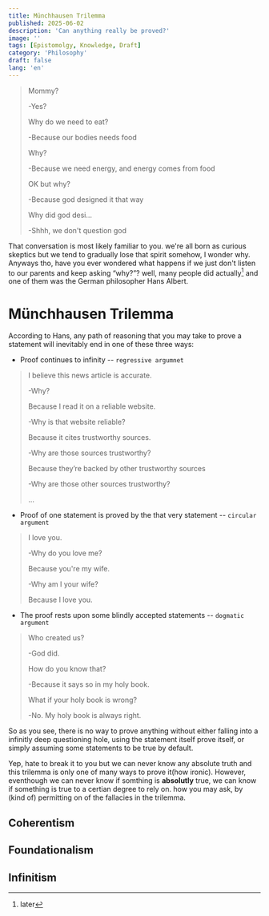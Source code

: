 ```yaml
---
title: Münchhausen Trilemma
published: 2025-06-02
description: 'Can anything really be proved?'
image: ''
tags: [Epistomolgy, Knowledge, Draft]
category: 'Philosophy'
draft: false 
lang: 'en'
---
```


>Mommy?
>
>-Yes?
>
>Why do we need to eat?
>
>-Because our bodies needs food
>
>Why?
>
>-Because we need energy, and energy comes from food
>
>OK but why?
>
>-Because god designed it that way
>
>Why did god desi...
>
>-Shhh, we don't question god

That conversation is most likely familiar to you. we're all born as curious skeptics but we tend to gradually lose that spirit somehow, I wonder why. Anyways tho, have you ever wondered what happens if we just don't listen to our parents and keep asking “why?”? well, many people did actually[^1] and one of them was the German philosopher Hans Albert.

# Münchhausen Trilemma
According to Hans, any path of reasoning that you may take to prove a statement will inevitably end in one of these three ways:
- Proof continues to infinity -- `regressive argumnet`
>I believe this news article is accurate.
>
>-Why?
>
>Because I read it on a reliable website.
>
>-Why is that website reliable?
>
>Because it cites trustworthy sources.
>
>-Why are those sources trustworthy?
>
>Because they’re backed by other trustworthy sources
>
>-Why are those other sources trustworthy?
>
>...
- Proof of one statement is proved by the that very statement -- `circular argument`
>I love you.
>
>-Why do you love me?
>
>Because you're my wife.
>
>-Why am I your wife?
>
>Because I love you.
- The proof rests upon some blindly accepted statements -- `dogmatic argument`
>Who created us?
>
>-God did.
>
>How do you know that?
>
>-Because it says so in my holy book.
>
>What if your holy book is wrong?
>
>-No. My holy book is always right.

So as you see, there is no way to prove anything without either falling into a infinitly deep questioning hole, using the statement itself prove itself, or simply assuming some statements to be true by default.

Yep, hate to break it to you but we can never know any absolute truth and this trilemma is only one of many ways to prove it(how ironic). However, eventhough we can never know if somthing is __absolutly__ true, we can know if something is true to a certian degree to rely on. how you may ask, by (kind of) permitting on of the fallacies in the trilemma.

## Coherentism

## Foundationalism

## Infinitism


[^1]: later

